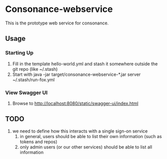 # Consonance-webservice

This is the prototype web service for consonance. 

## Usage

### Starting Up

1. Fill in the template hello-world.yml and stash it somewhere outside the git repo (like ~/.stash)
2. Start with java -jar target/consonance-webservice-*.jar server ~/.stash/run-fox.yml

### View Swagger UI

1. Browse to [http://localhost:8080/static/swagger-ui/index.html](http://localhost:8080/static/swagger-ui/index.html)

## TODO

1. we need to define how this interacts with a single sign-on service
   1. in general, users should be able to list their own information (such as tokens and repos)
   2. only admin users (or our other services) should be able to list all information  
